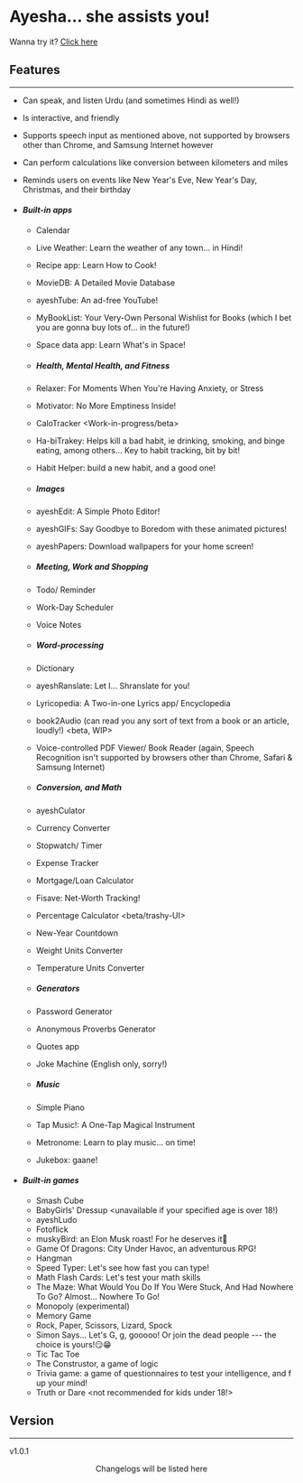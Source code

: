 ﻿# Ayesha... she assists you!

Wanna try it? [Click here](https://abbaskhurram255.github.io/Chatterbox/getting-started/)

## Features

* * *

*   Can speak, and listen Urdu (and sometimes Hindi as well!)
*   Is interactive, and friendly
*   Supports speech input as mentioned above, not supported by browsers other than Chrome, and Samsung Internet however
*   Can perform calculations like conversion between kilometers and miles
*   Reminds users on events like New Year's Eve, New Year's Day, Christmas, and their birthday

*   #### _Built-in apps_

    *   Calendar
    *   Live Weather: Learn the weather of any town... in Hindi!
    *   Recipe app: Learn How to Cook!
    *   MovieDB: A Detailed Movie Database
    *   ayeshTube: An ad-free YouTube!
    *   MyBookList: Your Very-Own Personal Wishlist for Books (which I bet you are gonna buy lots of... in the future!)
    *   Space data app: Learn What's in Space!
  
    * ##### Health, Mental Health, and Fitness
    *   Relaxer: For Moments When You're Having Anxiety, or Stress
    *   Motivator: No More Emptiness Inside!
    *   CaloTracker <Work-in-progress/beta>
    *   Ha-biTrakey: Helps kill a bad habit, ie drinking, smoking, and binge eating, among others... Key to habit tracking, bit by bit! <beta>
    *   Habit Helper: build a new habit, and a good one! <beta>
 
    * ##### Images
    * ayeshEdit: A Simple Photo Editor!
    * ayeshGIFs: Say Goodbye to Boredom with these animated pictures!
    *   ayeshPapers: Download wallpapers for your home screen!
 
    * ##### Meeting, Work and Shopping
    *   Todo/ Reminder
    *   Work-Day Scheduler
    *   Voice Notes
 
    * ##### Word-processing
    *   Dictionary
    *   ayeshRanslate: Let I... Shranslate for you!
    *   Lyricopedia: A Two-in-one Lyrics app/ Encyclopedia
    *   book2Audio (can read you any sort of text from a book or an article, loudly!) <beta, WIP>
    *   Voice-controlled PDF Viewer/ Book Reader (again, Speech Recognition isn't supported by browsers other than Chrome, Safari & Samsung Internet)
 
    * ##### Conversion, and Math
    *   ayeshCulator
    *   Currency Converter
    *   Stopwatch/ Timer
    *   Expense Tracker
    *   Mortgage/Loan Calculator
    *   Fisave: Net-Worth Tracking!
    *   Percentage Calculator <beta/trashy-UI>
    *   New-Year Countdown
    *   Weight Units Converter
    *   Temperature Units Converter

    * ##### Generators
    *   Password Generator
    *   Anonymous Proverbs Generator
    *   Quotes app
    *   Joke Machine (English only, sorry!)
   
    * ##### Music
    *   Simple Piano <beta>
    *   Tap Music!: A One-Tap Magical Instrument
    *   Metronome: Learn to play music... on time!
    *   Jukebox: gaane!
 
*   #### _Built-in games_

    *   Smash Cube
    *   BabyGirls' Dressup <unavailable if your specified age is over 18!) <beta>
    *   ayeshLudo
    *   Fotoflick
    *   muskyBird: an Elon Musk roast! For he deserves it🤫
    *   Game Of Dragons: City Under Havoc, an adventurous RPG!
    *   Hangman
    *   Speed Typer: Let's see how fast you can type!
    *   Math Flash Cards: Let's test your math skills <beta>
    *   The Maze: What Would You Do If You Were Stuck, And Had Nowhere To Go? Almost... Nowhere To Go!
    *   Monopoly (experimental)
    *   Memory Game
    *   Rock, Paper, Scissors, Lizard, Spock
    *   Simon Says... Let's G, g, gooooo! Or join the dead people --- the choice is yours!😏😁 <beta>
    *   Tic Tac Toe
    *   The Construstor, a game of logic <beta>
    *   Trivia game: a game of questionnaires to test your intelligence, and f up your mind!
    *   Truth or Dare <not recommended for kids under 18!>


## Version

* * *

v1.0.1

<center>Changelogs will be listed here</center>
